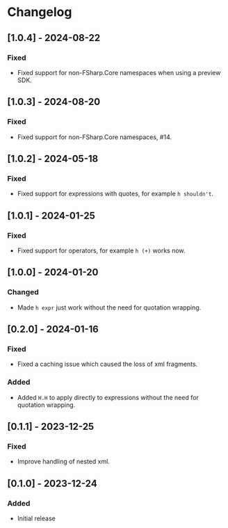 # Changelog

## [1.0.4] - 2024-08-22

### Fixed

* Fixed support for non-FSharp.Core namespaces when using a preview SDK.

## [1.0.3] - 2024-08-20

### Fixed

* Fixed support for non-FSharp.Core namespaces, #14.

## [1.0.2] - 2024-05-18

### Fixed

* Fixed support for expressions with quotes, for example `h shouldn't`.

## [1.0.1] - 2024-01-25

### Fixed

* Fixed support for operators, for example `h (+)` works now.

## [1.0.0] - 2024-01-20

### Changed

* Made `h expr` just work without the need for quotation wrapping.

## [0.2.0] - 2024-01-16

### Fixed

* Fixed a caching issue which caused the loss of xml fragments.

### Added

* Added `H.H` to apply directly to expressions without the need for quotation wrapping.

## [0.1.1] - 2023-12-25

### Fixed

* Improve handling of nested xml.

## [0.1.0] - 2023-12-24

### Added

* Initial release
